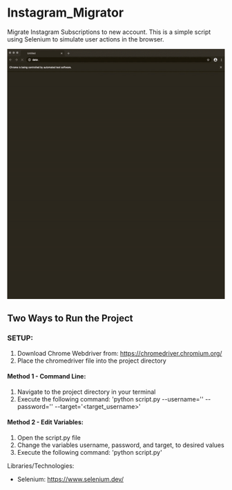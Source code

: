 # Instagram_Migrator
Migrate Instagram Subscriptions to new account.
This is a simple script using Selenium to simulate user actions in the browser.

![](./Demo/demo.gif)

## __Two Ways to Run the Project__

### SETUP:
1) Download Chrome Webdriver from: https://chromedriver.chromium.org/
2) Place the chromedriver file into the project directory

#### Method 1 - Command Line:
1) Navigate to the project directory in your terminal
2) Execute the following command: 'python script.py --username='<username>' --password='<password>' --target='<target_username>'

#### Method 2 - Edit Variables:
1) Open the script.py file
2) Change the variables username, password, and target, to desired values
3) Execute the following command: 'python script.py'

Libraries/Technologies:
- Selenium: https://www.selenium.dev/
